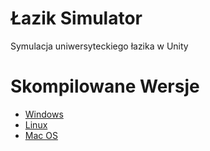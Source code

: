 # Łazik Simulator

Symulacja uniwersyteckiego łazika w Unity

# Skompilowane Wersje

- [Windows](https://developer.cloud.unity3d.com/share/Z15Dcw9tZm/)
- [Linux](https://developer.cloud.unity3d.com/share/WJIe2PcYZ7/)
- [Mac OS](https://developer.cloud.unity3d.com/share/WyLA3v9t-X/)